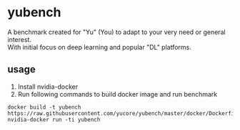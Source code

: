 # yubench

A benchmark created for "Yu" (You) to adapt to your very need or general interest.  
With initial focus on deep learning and popular "DL" platforms.


## usage
1. Install nvidia-docker
2. Run following commands to build docker image and run benchmark
```
docker build -t yubench https://raw.githubusercontent.com/yucore/yubench/master/docker/Dockerfile
nvidia-docker run -ti yubench
```
